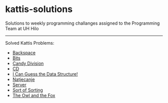 # kattis-solutions

Solutions to weekly programming challanges assigned to the Programming Team at UH Hilo
<hr>
Solved Kattis Problems:<br>
<ul>
  <li><a href="https://open.kattis.com/problems/backspace">Backspace</a></li>
  <li><a href="https://open.kattis.com/problems/bits">Bits</a></li>
  <li><a href="https://open.kattis.com/problems/candydivision">Candy Division</a></li>
  <li><a href="https://open.kattis.com/problems/cd">CD</a></li>
  <li><a href="https://open.kattis.com/problems/guessthedatastructure">I Can Guess the Data Structure!</a></li>
  <li><a href="https://open.kattis.com/problems/natjecanje">Natjecanje</a></li>
  <li><a href="https://open.kattis.com/problems/server">Server</a></li>
  <li><a href="https://open.kattis.com/problems/sortofsorting">Sort of Sorting</a></li>
  <li><a href="https://open.kattis.com/problems/owlandfox">The Owl and the Fox</a></li>
</ul>

